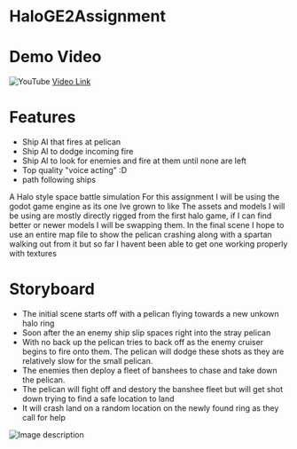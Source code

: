 # HaloGE2Assignment

# Demo Video
![YouTube](https://img.youtube.com/vi/JPefroIliTg/mqdefault.jpg) 
[Video Link](https://www.youtube.com/watch?v=JPefroIliTg&feature=youtu.be)

# Features
- Ship AI that fires at pelican
- Ship AI to dodge incoming fire
- Ship AI to look for enemies and fire at them until none are left
- Top quality "voice acting" :D
- path following ships

A Halo style space battle simulation
For this assignment I will be using the godot game engine as its one Ive grown to like
The assets and models I will be using are mostly directly rigged from the first halo game, if I can find better or newer models I will be swapping them.
In the final scene I hope to use an entire map file to show the pelican crashing along with a spartan walking out from it but so far I havent been able to get one working properly with textures

# Storyboard
 - The initial scene starts off with a pelican flying towards a new unkown halo ring
 - Soon after the an enemy ship slip spaces right into the stray pelican
 - With no back up the pelican tries to back off as the enemy cruiser begins to fire onto them. The pelican will dodge these shots as they    are relatively slow for the small pelican.
 - The enemies then deploy a fleet of banshees to chase and take down the pelican.
 - The pelican will fight off and destory the banshee fleet but will get shot down trying to find a safe location to land
 - It will crash land on a random location on the newly found ring as they call for help
 
![Image description](https://raw.githubusercontent.com/TrippWasTaken/HaloGE2Assignment/master/Images/storyboard.png)
